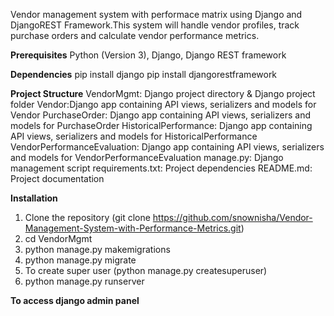 Vendor management system with performace matrix using Django and DjangoREST Framework.This system will handle vendor profiles, track purchase orders and 
calculate vendor performance metrics.

**Prerequisites**
Python (Version 3), Django, Django REST framework

**Dependencies**
pip install django
pip install djangorestframework

**Project Structure**
VendorMgmt: Django project directory & Django project folder
Vendor:Django app containing API views, serializers and models for Vendor
PurchaseOrder: Django app containing API views, serializers and models for PurchaseOrder
HistoricalPerformance: Django app containing API views, serializers and models for HistoricalPerformance
VendorPerformanceEvaluation: Django app containing API views, serializers and models for VendorPerformanceEvaluation
manage.py: Django management script
requirements.txt: Project dependencies
README.md: Project documentation

**Installation**
  1. Clone the repository (git clone https://github.com/snownisha/Vendor-Management-System-with-Performance-Metrics.git)
  2. cd VendorMgmt
  3. python manage.py makemigrations
  4. python manage.py migrate
  5. To create super user (python manage.py createsuperuser)
  6. python manage.py runserver

**To access django admin panel**
